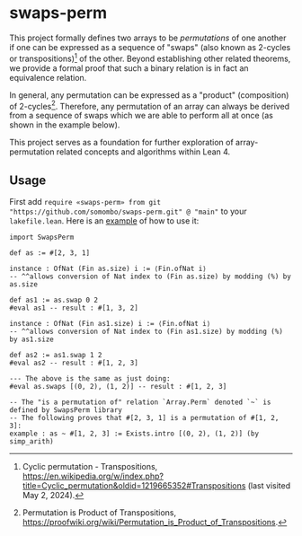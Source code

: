 # swaps-perm

This project formally defines two arrays to be *permutations* of one another if one can be expressed as a sequence of "swaps" (also known as 2-cycles or transpositions)[^1] of the other. Beyond establishing other related theorems, we provide a formal proof that such a binary relation is in fact an equivalence relation. 

In general, any permutation can be expressed as a "product" (composition) of 2-cycles[^2]. Therefore, any permutation of an array can always be derived from a sequence of swaps which we are able to perform all at once (as shown in the example below).

This project serves as a foundation for further exploration of array-permutation related concepts and algorithms within Lean 4.

## Usage

First add `require «swaps-perm» from git "https://github.com/somombo/swaps-perm.git" @ "main"` to your `lakefile.lean`. Here is an [example](/Example.lean) of how to use it:

```lean
import SwapsPerm

def as := #[2, 3, 1]

instance : OfNat (Fin as.size) i := ⟨Fin.ofNat i⟩
-- ^^allows conversion of Nat index to (Fin as.size) by modding (%) by as.size

def as1 := as.swap 0 2
#eval as1 -- result : #[1, 3, 2]

instance : OfNat (Fin as1.size) i := ⟨Fin.ofNat i⟩
-- ^^allows conversion of Nat index to (Fin as1.size) by modding (%) by as1.size

def as2 := as1.swap 1 2
#eval as2 -- result : #[1, 2, 3]

--- The above is the same as just doing:
#eval as.swaps [(0, 2), (1, 2)] -- result : #[1, 2, 3]

-- The "is a permutation of" relation `Array.Perm` denoted `~` is defined by SwapsPerm library
-- The following proves that #[2, 3, 1] is a permutation of #[1, 2, 3]:
example : as ~ #[1, 2, 3] := Exists.intro [(0, 2), (1, 2)] (by simp_arith)
```

[^1]: Cyclic permutation - Transpositions, https://en.wikipedia.org/w/index.php?title=Cyclic_permutation&oldid=1219665352#Transpositions (last visited May 2, 2024).
[^2]: Permutation is Product of Transpositions, https://proofwiki.org/wiki/Permutation_is_Product_of_Transpositions.